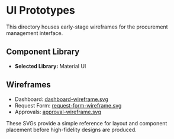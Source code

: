 # UI Prototypes

This directory houses early-stage wireframes for the procurement management interface.

## Component Library

- **Selected Library:** Material UI

## Wireframes

- Dashboard: [dashboard-wireframe.svg](dashboard-wireframe.svg)
- Request Form: [request-form-wireframe.svg](request-form-wireframe.svg)
- Approvals: [approval-wireframe.svg](approval-wireframe.svg)

These SVGs provide a simple reference for layout and component placement before high-fidelity designs are produced.
